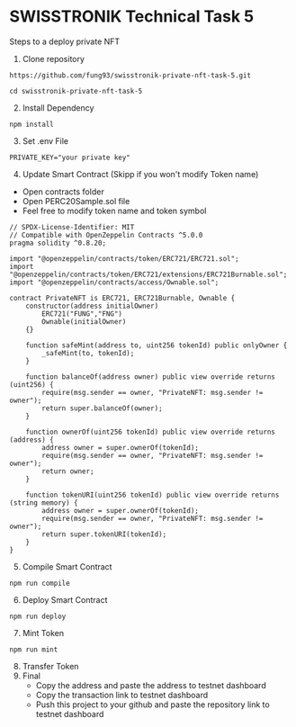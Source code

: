 # SWISSTRONIK Technical Task 5

Steps to a deploy private NFT

1. Clone repository
```shell
https://github.com/fung93/swisstronik-private-nft-task-5.git
```
```shell
cd swisstronik-private-nft-task-5
```
2. Install Dependency
```shell
npm install
```
3. Set .env File
```shell
PRIVATE_KEY="your private key"
```
4. Update Smart Contract (Skipp if you won't modify Token name)
- Open contracts folder
- Open PERC20Sample.sol file
- Feel free to modify token name and token symbol
```shell
// SPDX-License-Identifier: MIT
// Compatible with OpenZeppelin Contracts ^5.0.0
pragma solidity ^0.8.20;

import "@openzeppelin/contracts/token/ERC721/ERC721.sol";
import "@openzeppelin/contracts/token/ERC721/extensions/ERC721Burnable.sol";
import "@openzeppelin/contracts/access/Ownable.sol";

contract PrivateNFT is ERC721, ERC721Burnable, Ownable {
    constructor(address initialOwner)
        ERC721("FUNG","FNG")
        Ownable(initialOwner)
    {}

    function safeMint(address to, uint256 tokenId) public onlyOwner {
        _safeMint(to, tokenId);
    }

    function balanceOf(address owner) public view override returns (uint256) {
        require(msg.sender == owner, "PrivateNFT: msg.sender != owner");
        return super.balanceOf(owner);
    }

    function ownerOf(uint256 tokenId) public view override returns (address) {
        address owner = super.ownerOf(tokenId);
        require(msg.sender == owner, "PrivateNFT: msg.sender != owner");
        return owner;
    }

    function tokenURI(uint256 tokenId) public view override returns (string memory) {
        address owner = super.ownerOf(tokenId);
        require(msg.sender == owner, "PrivateNFT: msg.sender != owner");
        return super.tokenURI(tokenId);
    }
}
```
5. Compile Smart Contract
```shell
npm run compile
```
6. Deploy Smart Contract
```shell
npm run deploy
```
7. Mint Token
```shell
npm run mint
```
8. Transfer Token
9. Final
   - Copy the address and paste the address to testnet dashboard
   - Copy the transaction link to testnet dashboard
   - Push this project to your github and paste the repository link to testnet dashboard
